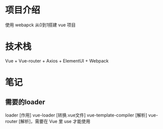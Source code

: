 # 项目介绍
使用 webapck 从0到1搭建 vue 项目

# 技术栈
Vue + Vue-router + Axios + ElementUI + Webpack

# 笔记
## 需要的loader
loader [作用]
vue-loader [转换.vue文件]
vue-template-compiler [解析<template></template>]
vue-router [解析<router-view></router-view>]，需要在 Vue 里 use 才能使用